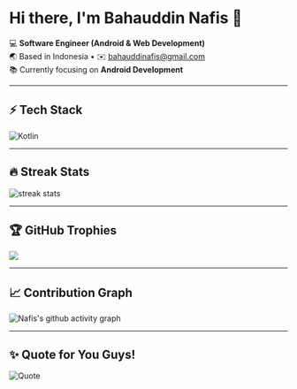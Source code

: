 # Hi there, I'm Bahauddin Nafis 👋

💻 **Software Engineer (Android & Web Development)**  
🌏 Based in Indonesia • ✉️ [bahauddinafis@gmail.com](mailto:bahauddinafis@gmail.com)  
📚 Currently focusing on **Android Development**

---

## ⚡ Tech Stack
![Kotlin](https://skillicons.dev/icons?i=kotlin,java,flutter,dart,androidstudio,ios,html,css,js,php,laravel,mysql,git,github,figma,docker,supabase,firebase,postgresql,python)

---

## 🔥 Streak Stats
<img src="https://github-readme-streak-stats-eight.vercel.app?user=bahauddinnafis&theme=radical&hide_border=true" alt="streak stats"/>

---

## 🏆 GitHub Trophies
<img src="https://github-profile-trophy.vercel.app/?username=bahauddinnafis&theme=radical&margin-w=15&margin-h=15&no-frame=true&no-bg=true" />

---

## 📈 Contribution Graph
![Nafis's github activity graph](https://github-readme-activity-graph.vercel.app/graph?username=bahauddinnafis&theme=redical&hide_border=true&area=true)

---

## ✨ Quote for You Guys!
![Quote](https://quotes-github-readme.vercel.app/api?type=horizontal&theme=radical)

